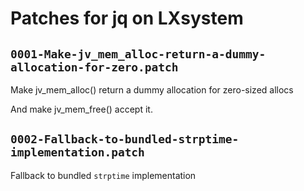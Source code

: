 # Patches for jq on LXsystem

## `0001-Make-jv_mem_alloc-return-a-dummy-allocation-for-zero.patch`

Make jv_mem_alloc() return a dummy allocation for zero-sized allocs

And make jv_mem_free() accept it.

## `0002-Fallback-to-bundled-strptime-implementation.patch`

Fallback to bundled `strptime` implementation


